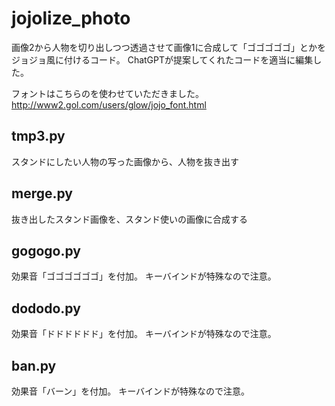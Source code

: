 # jojolize_photo
画像2から人物を切り出しつつ透過させて画像1に合成して「ゴゴゴゴゴ」とかをジョジョ風に付けるコード。
ChatGPTが提案してくれたコードを適当に編集した。

フォントはこちらのを使わせていただきました。
http://www2.gol.com/users/glow/jojo_font.html

## tmp3.py
スタンドにしたい人物の写った画像から、人物を抜き出す

## merge.py
抜き出したスタンド画像を、スタンド使いの画像に合成する

## gogogo.py
効果音「ゴゴゴゴゴゴ」を付加。
キーバインドが特殊なので注意。

## dododo.py
効果音「ドドドドドド」を付加。
キーバインドが特殊なので注意。

## ban.py
効果音「バーン」を付加。
キーバインドが特殊なので注意。

